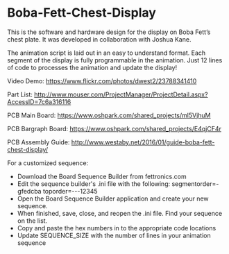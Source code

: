 # Boba-Fett-Chest-Display
This is the software and hardware design for the display on Boba Fett’s chest plate.  It was developed in collaboration with Joshua Kane.

The animation script is laid out in an easy to understand format.  Each segment of the display is fully programmable in the animation.
Just 12 lines of code to processes the animation and update the display!

Video Demo: https://www.flickr.com/photos/dwest2/23788341410

Part List: http://www.mouser.com/ProjectManager/ProjectDetail.aspx?AccessID=7c6a316116

PCB Main Board: https://www.oshpark.com/shared_projects/ml5VjhuM

PCB Bargraph Board: https://www.oshpark.com/shared_projects/E4qjCF4r

PCB Assembly Guide: http://www.westaby.net/2016/01/guide-boba-fett-chest-display/

For a customized sequence:
- Download the Board Sequence Builder from fettronics.com
- Edit the sequence builder's .ini file with the following:
   segmentorder=-gfedcba
   toporder=---12345
- Open the Board Sequence Builder application and create your new sequence.
- When finished, save, close, and reopen the .ini file.  Find your sequence on the list.
- Copy and paste the hex numbers in to the appropriate code locations
- Update SEQUENCE_SIZE with the number of lines in your animation sequence
